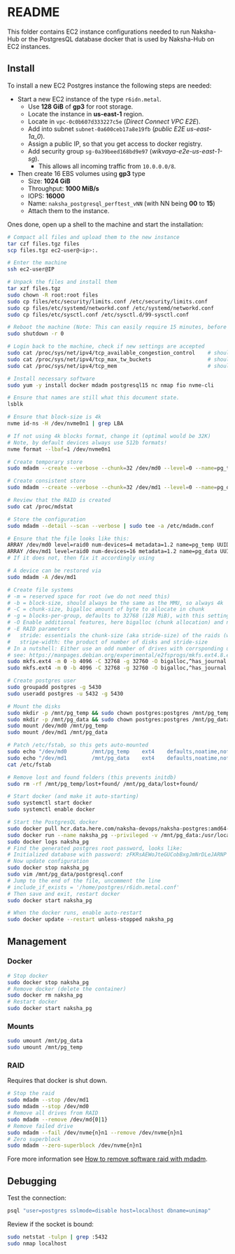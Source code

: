 # README
This folder contains EC2 instance configurations needed to run Naksha-Hub or the PostgresQL database docker that is used by Naksha-Hub on EC2 instances.

## Install
To install a new EC2 Postgres instance the following steps are needed:

- Start a new EC2 instance of the type `r6idn.metal`.
  - Use **128 GiB** of **gp3** for root storage.
  - Locate the instance in **us-east-1** region.
  - Locate in `vpc-0c0b607d333227c5e` (_Direct Connect VPC E2E_).
  - Add into subnet `subnet-0a600ceb17a8e19fb` (_public E2E us-east-1a_0_).
  - Assign a public IP, so that you get access to docker registry.
  - Add security group `sg-0a39beed168bd9e97` (_wikvaya-e2e-us-east-1-sg_).
    - This allows all incoming traffic from `10.0.0.0/8`.
- Then create 16 EBS volumes using **gp3** type
  - Size: **1024 GiB**
  - Throughput: **1000 MiB/s**
  - IOPS: **16000**
  - Name: `naksha_postgresql_perftest_vNN` (with NN being **00** to **15**) 
  - Attach them to the instance.

Ones done, open up a shell to the machine and start the installation:

```bash
# Compact all files and upload them to the new instance
tar czf files.tgz files
scp files.tgz ec2-user@<ip>:.

# Enter the machine
ssh ec2-user@IP

# Unpack the files and install them
tar xzf files.tgz
sudo chown -R root:root files
sudo cp files/etc/security/limits.conf /etc/security/limits.conf
sudo cp files/etc/systemd/networkd.conf /etc/systemd/networkd.conf
sudo cp files/etc/sysctl.conf /etc/sysctl.d/99-sysctl.conf

# Reboot the machine (Note: This can easily require 15 minutes, before you can log in again!!!)
sudo shutdown -r 0

# Login back to the machine, check if new settings are accepted
sudo cat /proc/sys/net/ipv4/tcp_available_congestion_control    # should show cubic
sudo cat /proc/sys/net/ipv4/tcp_max_tw_buckets                  # should show 262144
sudo cat /proc/sys/net/ipv4/tcp_mem                             # should show 2097152	4194304	6291456

# Install necessary software
sudo yum -y install docker mdadm postgresql15 nc nmap fio nvme-cli

# Ensure that names are still what this document state.
lsblk

# Ensure that block-size is 4k
nvme id-ns -H /dev/nvme0n1 | grep LBA

# If not using 4k blocks format, change it (optimal would be 32K)
# Note, by default devices always use 512b formats!
nvme format --lbaf=1 /dev/nvme0n1

# Create temporary store
sudo mdadm --create --verbose --chunk=32 /dev/md0 --level=0 --name=pg_temp --raid-devices=4 /dev/nvme0n1 /dev/nvme1n1 /dev/nvme2n1 /dev/nvme3n1

# Create consistent store
sudo mdadm --create --verbose --chunk=32 /dev/md1 --level=0 --name=pg_data --raid-devices=16 /dev/nvme5n1 /dev/nvme6n1 /dev/nvme7n1 /dev/nvme8n1 /dev/nvme9n1 /dev/nvme10n1 /dev/nvme11n1 /dev/nvme12n1 /dev/nvme13n1 /dev/nvme14n1 /dev/nvme15n1 /dev/nvme16n1 /dev/nvme17n1 /dev/nvme18n1 /dev/nvme19n1 /dev/nvme20n1

# Review that the RAID is created
sudo cat /proc/mdstat

# Store the configuration
sudo mdadm --detail --scan --verbose | sudo tee -a /etc/mdadm.conf

# Ensure that the file looks like this:
ARRAY /dev/md0 level=raid0 num-devices=4 metadata=1.2 name=pg_temp UUID=9c1f21ea:eefb8a1c:a7f57b53:8d7e50bb devices=/dev/nvme0n1,/dev/nvme1n1,/dev/nvme2n1,/dev/nvme3n1
ARRAY /dev/md1 level=raid0 num-devices=16 metadata=1.2 name=pg_data UUID=7f469a97:bd0113bf:a2f4e2fe:1dbc9994 devices=/dev/sdb,/dev/sdc,/dev/sdd,/dev/sde,/dev/sdf,/dev/sdg,/dev/sdh,/dev/sdi,/dev/sdj,/dev/sdk,/dev/sdl,/dev/sdm,/dev/sdn,/dev/sdo,/dev/sdp,/dev/sdq
# If it does not, then fix it accordingly using 

# A device can be restored via
sudo mdadm -A /dev/md1

# Create file systems
# -m = reserved space for root (we do not need this)
# -b = block-size, should always be the same as the MMU, so always 4k
# -C = chunk-size, bigalloc amount of byte to allocate in chunk
# -g = blocks-per-group, defaults to 32768 (128 MiB), with this setting all groups start at device 0 in the raid!
# -O Enable additional features, here bigalloc (chunk allocation) and no journal
# -E RAID parameters
#   stride: essentials the chunk-size (aka stride-size) of the raids (we want 32kb)
#   stripe-width: the product of number of disks and stride-size 
# In a nutshell: Either use an odd number of drives with corrsponding un-even stripe-width or change the group size to prevent that all groups start at disk #0!
# see: https://manpages.debian.org/experimental/e2fsprogs/mkfs.ext4.8.en.html
sudo mkfs.ext4 -m 0 -b 4096 -C 32768 -g 32760 -O bigalloc,^has_journal -E stride=32,stripe-width=128 /dev/md0
sudo mkfs.ext4 -m 0 -b 4096 -C 32768 -g 32760 -O bigalloc,^has_journal -E stride=32,stripe-width=512 /dev/md1

# Create postgres user
sudo groupadd postgres -g 5430
sudo useradd postgres -u 5432 -g 5430

# Mount the disks
sudo mkdir -p /mnt/pg_temp && sudo chown postgres:postgres /mnt/pg_temp
sudo mkdir -p /mnt/pg_data && sudo chown postgres:postgres /mnt/pg_data
sudo mount /dev/md0 /mnt/pg_temp 
sudo mount /dev/md1 /mnt/pg_data

# Patch /etc/fstab, so this gets auto-mounted
sudo echo "/dev/md0        /mnt/pg_temp    ext4    defaults,noatime,nofail,discard" | sudo tee -a /etc/fstab
sudo echo "/dev/md1        /mnt/pg_data    ext4    defaults,noatime,nofail,discard" | sudo tee -a /etc/fstab
cat /etc/fstab

# Remove lost and found folders (this prevents initdb)
sudo rm -rf /mnt/pg_temp/lost+found/ /mnt/pg_data/lost+found/

# Start docker (and make it auto-starting)
sudo systemctl start docker
sudo systemctl enable docker

# Start the PostgresQL docker
sudo docker pull hcr.data.here.com/naksha-devops/naksha-postgres:amd64-v16.2-r0
sudo docker run --name naksha_pg --privileged -v /mnt/pg_data:/usr/local/pgsql/data -v /mnt/pg_temp:/usr/local/pgsql/temp --network host -d hcr.data.here.com/naksha-devops/naksha-postgres:amd64-v16.2-r0
sudo docker logs naksha_pg
# Find the generated postgres root password, looks like:
# Initialized database with password: zFKRsAEWoJteGUCobBxgJmNrDLeJARNP
# Now update configuration
sudo docker stop naksha_pg
sudo vim /mnt/pg_data/postgresql.conf
# Jump to the end of the file, uncomment the line
# include_if_exists = '/home/postgres/r6idn.metal.conf'
# Then save and exit, restart docker
sudo docker start naksha_pg

# When the docker runs, enable auto-restart
sudo docker update --restart unless-stopped naksha_pg
```

## Management

### Docker
```bash
# Stop docker
sudo docker stop naksha_pg
# Remove docker (delete the container)
sudo docker rm naksha_pg
# Restart docker
sudo docker start naksha_pg
```

### Mounts
```bash
sudo umount /mnt/pg_data
sudo umount /mnt/pg_temp
```

### RAID
Requires that docker is shut down.
```bash
# Stop the raid
sudo mdadm --stop /dev/md1
sudo mdadm --stop /dev/md0
# Remove all drives from RAID
sudo mdadm --remove /dev/md{0|1}
# Remove failed drive
sudo mdadm --fail /dev/nvme{n}n1 --remove /dev/nvme{n}n1
# Zero superblock
sudo mdadm --zero-superblock /dev/nvme{n}n1
```

Fore more information see [How to remove software raid with mdadm](https://www.diskinternals.com/raid-recovery/how-to-remove-software-raid-with-mdadm/).

## Debugging
Test the connection:
```bash
psql "user=postgres sslmode=disable host=localhost dbname=unimap"
```

Review if the socket is bound:
```bash
sudo netstat -tulpn | grep :5432
sudo nmap localhost
```
